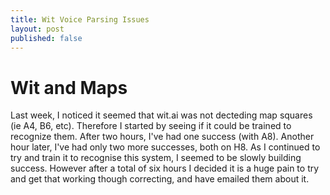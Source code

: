 ```yaml
---
title: Wit Voice Parsing Issues
layout: post
published: false
---
```

# Wit and Maps
Last week, I noticed it seemed that wit.ai was not decteding map squares (ie A4, B6, etc). Therefore I started by seeing if it could be trained to recognize them. After two hours, I've had one success (with A8). Another hour later, I've had only two more successes, both on H8. As I continued to try and train it to recognise this system, I seemed to be slowly building success. However after a total of six hours I decided it is a huge pain to try and get that working though correcting, and have emailed them about it.

